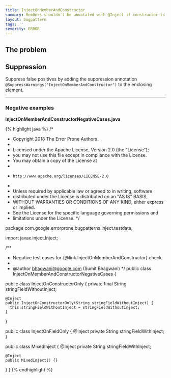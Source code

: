 ```yaml
---
title: InjectOnMemberAndConstructor
summary: Members shouldn't be annotated with @Inject if constructor is already annotated @Inject
layout: bugpattern
tags: ''
severity: ERROR
---
```


<!--
*** AUTO-GENERATED, DO NOT MODIFY ***
To make changes, edit the @BugPattern annotation or the explanation in docs/bugpattern.
-->


## The problem


## Suppression
Suppress false positives by adding the suppression annotation `@SuppressWarnings("InjectOnMemberAndConstructor")` to the enclosing element.


----------

### Negative examples
__InjectOnMemberAndConstructorNegativeCases.java__

{% highlight java %}
/*
 * Copyright 2018 The Error Prone Authors.
 *
 * Licensed under the Apache License, Version 2.0 (the "License");
 * you may not use this file except in compliance with the License.
 * You may obtain a copy of the License at
 *
 *     http://www.apache.org/licenses/LICENSE-2.0
 *
 * Unless required by applicable law or agreed to in writing, software
 * distributed under the License is distributed on an "AS IS" BASIS,
 * WITHOUT WARRANTIES OR CONDITIONS OF ANY KIND, either express or implied.
 * See the License for the specific language governing permissions and
 * limitations under the License.
 */

package com.google.errorprone.bugpatterns.inject.testdata;

import javax.inject.Inject;

/**
 * Negative test cases for {@link InjectOnMemberAndConstructor} check.
 *
 * @author bhagwani@google.com (Sumit Bhagwani)
 */
public class InjectOnMemberAndConstructorNegativeCases {

  public class InjectOnConstructorOnly {
    private final String stringFieldWithoutInject;

    @Inject
    public InjectOnConstructorOnly(String stringFieldWithoutInject) {
      this.stringFieldWithoutInject = stringFieldWithoutInject;
    }
  }

  public class InjectOnFieldOnly {
    @Inject private String stringFieldWithInject;
  }

  public class MixedInject {
    @Inject private String stringFieldWithInject;

    @Inject
    public MixedInject() {}
  }
}
{% endhighlight %}

